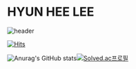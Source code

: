 # HYUN HEE LEE

![header](https://capsule-render.vercel.app/api?type=waving&color=678FDA&height=300&section=header&text=hyunheelee&fontSize=90&animation=fadeIn&fontColor=FFFFFF)

[![Hits](https://hits.seeyoufarm.com/api/count/incr/badge.svg?url=https%3A%2F%2Fgithub.com%2Fdimplehh&count_bg=%23F1E7D6&title_bg=%23A8ECEA&icon=&icon_color=%23E7E7E7&title=hits&edge_flat=false)](https://hits.seeyoufarm.com)

![Anurag's GitHub stats](https://github-readme-stats.vercel.app/api?username=dimplehh&show_icons=true&theme=tokyonight)[![Solved.ac프로필](http://mazassumnida.wtf/api/v2/generate_badge?boj=dimplehh)](https://solved.ac/dimplehh)
